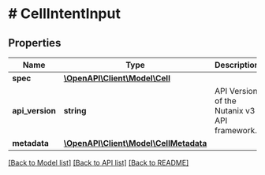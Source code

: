 # # CellIntentInput

## Properties

Name | Type | Description | Notes
------------ | ------------- | ------------- | -------------
**spec** | [**\OpenAPI\Client\Model\Cell**](Cell.md) |  |
**api_version** | **string** | API Version of the Nutanix v3 API framework. | [optional] [default to '3.1.0']
**metadata** | [**\OpenAPI\Client\Model\CellMetadata**](CellMetadata.md) |  |

[[Back to Model list]](../../README.md#models) [[Back to API list]](../../README.md#endpoints) [[Back to README]](../../README.md)
